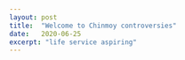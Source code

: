 ```yaml
---
layout: post
title:  "Welcome to Chinmoy controversies"
date:   2020-06-25
excerpt: "life service aspiring"
---
```

